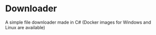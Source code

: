 # Downloader
A simple file downloader made in C# (Docker images for Windows and Linux are available)
